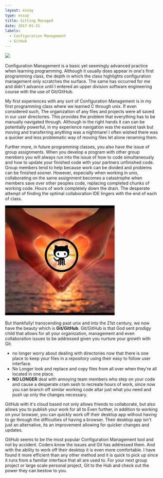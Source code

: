```yaml
---
layout: essay
type: essay
title: Gitting Managed
date: 2017-01-31
labels: 
  - Configuration Management
  - GitHub
---
```


<div class="ui segment">
	<img class="ui centered small image" src="https://puppet.com/sites/default/files/2016-03/configuration-lg_3.png">


Configuration Management is a basic yet seemingly advanced practice when learning 
programming. Although it usually does appear in one's first programming class, the depth
in which the class highlights configuration management only scratches the surface. The 
same has occurred for me and didn't advance until I entered an upper division software 
engineering course with the use of Git/GitHub.
</div>

My first experiences with any sort of Configuration Management is in my first programming
class where we learned C through unix. If even considered such, The organization of any 
files and projects were all saved in our user directories. This provides the problem
that everything has to be manually navigated through. Although in the right hands it can
can be potentially powerful, in my experience navigation was the easiest task but moving
and transferring anything was a nightmare! I often wished there was a quicker and less 
problematic way of moving files let alone renaming them.

Further more, in future programming classes, you also have the issue of group assignments.
When you develop a program with other group members you will always run into the issue of
how to code simultaneously and how to update your finished code with your partners
unfinished code. Group members tend to help because work can be divided and problems can 
be finished sooner. However, especially when working in unix, collaborating on the same
assignment becomes a catastrophe when members save over other peoples code, replacing
completed chunks of working code. Hours of work completely down the drain. The desperate
attempt of finding the optimal collaboration IDE lingers with the end of each of class.

<div class="ui segment">
	<img class="ui small left floated image" src="..//images/godsent.jpg">

But thankfully! transcending past unix and into the 21st century, we now have the beauty 
which is <strong>Git/GitHub</strong>. Git/GitHub is that God sent prodigy child that allows for all your
organization, management and even collaboration issues to be addressed given you nurture
your growth with Git. 
<ul>
<li> no longer worry about dealing with directories now that there is one place to keep your 
files in a repository using their easy to follow user interface. </li>
<li> No Longer look and replace and copy files from all over when they're all located in one 
place. </li>
<li> <strong>NO LONGER</strong> deal with annoying team members who step on your code and cause a desperate 
cram sesh to recreate hours of work, since now you can branch off similar working code 
altar just what you need and push up only the changes necessary.</li>
</ul>

<p>GitHub with it's cloud based not only allows friends to collaborate, but also allows you
to publish your work for all to 
Even further, in addition to working on your browser, you can quickly work off their 
desktop app without having to go through the difficulties of having a browser. Their 
desktop app isn't just an alternative, its an improvement allowing for quicker changes 
and updates.

<p>GitHub seems to be the most popular Configuration Management tool and not by accident. 
Coders know the issues and Git has addressed them. And with the ability to work off their
desktop it is even more comfortable. I have found it more efficient than any other method
and it is quick to pick up since it runs from a familiar interface that all are used to.
For your next group project or large scale personal project, Git to the Hub and check out
the power they can bestow to you.


